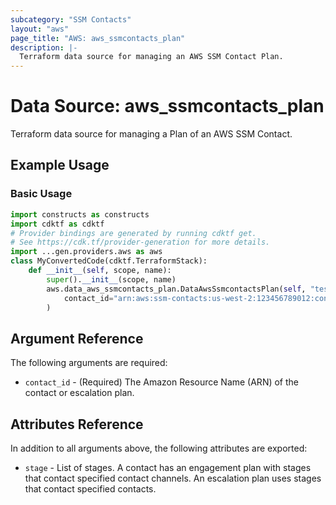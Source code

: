 ```yaml
---
subcategory: "SSM Contacts"
layout: "aws"
page_title: "AWS: aws_ssmcontacts_plan"
description: |-
  Terraform data source for managing an AWS SSM Contact Plan.
---
```


# Data Source: aws_ssmcontacts_plan

Terraform data source for managing a Plan of an AWS SSM Contact.

## Example Usage

### Basic Usage

```python
import constructs as constructs
import cdktf as cdktf
# Provider bindings are generated by running cdktf get.
# See https://cdk.tf/provider-generation for more details.
import ...gen.providers.aws as aws
class MyConvertedCode(cdktf.TerraformStack):
    def __init__(self, scope, name):
        super().__init__(scope, name)
        aws.data_aws_ssmcontacts_plan.DataAwsSsmcontactsPlan(self, "test",
            contact_id="arn:aws:ssm-contacts:us-west-2:123456789012:contact/contactalias"
        )
```

## Argument Reference

The following arguments are required:

* `contact_id` - (Required) The Amazon Resource Name (ARN) of the contact or escalation plan.

## Attributes Reference

In addition to all arguments above, the following attributes are exported:

* `stage` - List of stages. A contact has an engagement plan with stages that contact specified contact channels. An escalation plan uses stages that contact specified contacts.

<!-- cache-key: cdktf-0.17.0-pre.15 input-127c7467629965bef5751c68a7f27cb69bc2e1a5472ed6ace0ba4fb547038132 -->